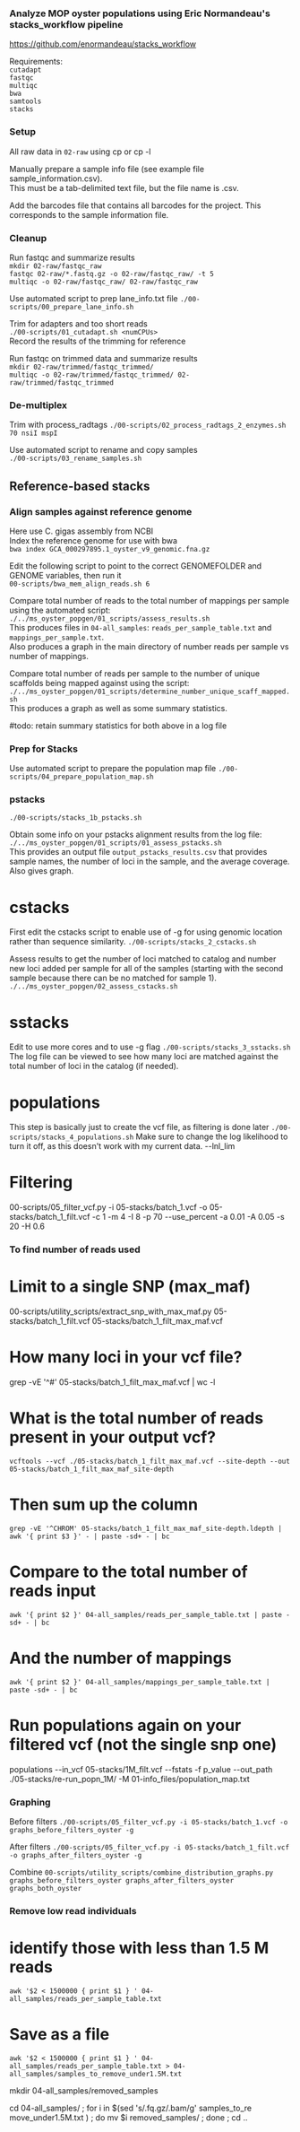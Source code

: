 ### Analyze MOP oyster populations using Eric Normandeau's stacks_workflow pipeline
https://github.com/enormandeau/stacks_workflow

Requirements:    
`cutadapt`    
`fastqc`   
`multiqc`   
`bwa`   
`samtools`    
`stacks`    


### Setup
All raw data in `02-raw` using cp or cp -l    

Manually prepare a sample info file (see example file sample_information.csv).   
This must be a tab-delimited text file, but the file name is .csv.    

Add the barcodes file that contains all barcodes for the project. This corresponds to the sample information file.    

### Cleanup

Run fastqc and summarize results    
`mkdir 02-raw/fastqc_raw`    
`fastqc 02-raw/*.fastq.gz -o 02-raw/fastqc_raw/ -t 5`    
`multiqc -o 02-raw/fastqc_raw/ 02-raw/fastqc_raw`   

Use automated script to prep lane_info.txt file
`./00-scripts/00_prepare_lane_info.sh`

Trim for adapters and too short reads    
`./00-scripts/01_cutadapt.sh <numCPUs>`    
Record the results of the trimming for reference

Run fastqc on trimmed data and summarize results     
`mkdir 02-raw/trimmed/fastqc_trimmed/`    
`multiqc -o 02-raw/trimmed/fastqc_trimmed/ 02-raw/trimmed/fastqc_trimmed`       

### De-multiplex
Trim with process_radtags
`./00-scripts/02_process_radtags_2_enzymes.sh 70 nsiI mspI` 

Use automated script to rename and copy samples    
`./00-scripts/03_rename_samples.sh`


## Reference-based stacks
### Align samples against reference genome
Here use C. gigas assembly from NCBI    
Index the reference genome for use with bwa   
`bwa index GCA_000297895.1_oyster_v9_genomic.fna.gz`

Edit the following script to point to the correct GENOMEFOLDER and GENOME variables, then run it        
`00-scripts/bwa_mem_align_reads.sh 6`     

Compare total number of reads to the total number of mappings per sample using the automated script:
`./../ms_oyster_popgen/01_scripts/assess_results.sh`    
This produces files in `04-all_samples`: `reads_per_sample_table.txt` and `mappings_per_sample.txt`.   
Also produces a graph in the main directory of number reads per sample vs number of mappings.

Compare total number of reads per sample to the number of unique scaffolds being mapped against using the script:    
`./../ms_oyster_popgen/01_scripts/determine_number_unique_scaff_mapped.sh`    
This produces a graph as well as some summary statistics.   

#todo: retain summary statistics for both above in a log file     


### Prep for Stacks
Use automated script to prepare the population map file
`./00-scripts/04_prepare_population_map.sh`

### pstacks
`./00-scripts/stacks_1b_pstacks.sh`

Obtain some info on your pstacks alignment results from the log file:   
`./../ms_oyster_popgen/01_scripts/01_assess_pstacks.sh`   
This provides an output file `output_pstacks_results.csv` that provides sample names, the number of loci in the sample, and the average coverage. Also gives graph.


# cstacks
First edit the cstacks script to enable use of -g for using genomic location rather than sequence similarity.
`./00-scripts/stacks_2_cstacks.sh`

Assess results to get the number of loci matched to catalog and number new loci added per sample for all of the samples (starting with the second sample because there can be no matched for sample 1).
`./../ms_oyster_popgen/02_assess_cstacks.sh`


# sstacks
Edit to use more cores and to use -g flag
`./00-scripts/stacks_3_sstacks.sh`
The log file can be viewed to see how many loci are matched against the total number of loci in the catalog (if needed).

# populations
This step is basically just to create the vcf file, as filtering is done later
`./00-scripts/stacks_4_populations.sh`
Make sure to change the log likelihood to turn it off, as this doesn't work with my current data.
--lnl_lim 

# Filtering
00-scripts/05_filter_vcf.py -i 05-stacks/batch_1.vcf -o 05-stacks/batch_1_filt.vcf -c 1 -m 4 -I 8 -p 70 --use_percent -a 0.01 -A 0.05 -s 20 -H 0.6


### To find number of reads used ###
# Limit to a single SNP (max_maf)
00-scripts/utility_scripts/extract_snp_with_max_maf.py 05-stacks/batch_1_filt.vcf 05-stacks/batch_1_filt_max_maf.vcf

# How many loci in your vcf file? 
grep -vE '^#' 05-stacks/batch_1_filt_max_maf.vcf  | wc -l

# What is the total number of reads present in your output vcf?
`vcftools --vcf ./05-stacks/batch_1_filt_max_maf.vcf --site-depth --out 05-stacks/batch_1_filt_max_maf_site-depth`

# Then sum up the column
`grep -vE '^CHROM' 05-stacks/batch_1_filt_max_maf_site-depth.ldepth | awk '{ print $3 }' - | paste -sd+ - | bc`

# Compare to the total number of reads input
`awk '{ print $2 }' 04-all_samples/reads_per_sample_table.txt | paste -sd+ - | bc`

# And the number of mappings
`awk '{ print $2 }' 04-all_samples/mappings_per_sample_table.txt | paste -sd+ - | bc`

# Run populations again on your filtered vcf (not the single snp one)
populations --in_vcf 05-stacks/1M_filt.vcf --fstats -f p_value --out_path ./05-stacks/re-run_popn_1M/ -M 01-info_files/population_map.txt 



### Graphing ###
Before filters
`./00-scripts/05_filter_vcf.py -i 05-stacks/batch_1.vcf -o graphs_before_filters_oyster -g`

After filters
`./00-scripts/05_filter_vcf.py -i 05-stacks/batch_1_filt.vcf -o graphs_after_filters_oyster -g`

Combine
`00-scripts/utility_scripts/combine_distribution_graphs.py graphs_before_filters_oyster graphs_after_filters_oyster graphs_both_oyster`


### Remove low read individuals ###
# identify those with less than 1.5 M reads
`awk '$2 < 1500000 { print $1 } ' 04-all_samples/reads_per_sample_table.txt`

# Save as a file
`awk '$2 < 1500000 { print $1 } ' 04-all_samples/reads_per_sample_table.txt > 04-all_samples/samples_to_remove_under1.5M.txt`

mkdir 04-all_samples/removed_samples

cd 04-all_samples/ ; for i in $(sed 's/\.fq\.gz/\.bam/g' samples_to_re
move_under1.5M.txt ) ; do mv $i removed_samples/ ; done ; cd ..


